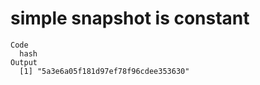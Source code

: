 # simple snapshot is constant

    Code
      hash
    Output
      [1] "5a3e6a05f181d97ef78f96cdee353630"

